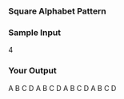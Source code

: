 ### Square Alphabet Pattern


### Sample Input
4
### Your Output
A B C D 
A B C D 
A B C D 
A B C D 
